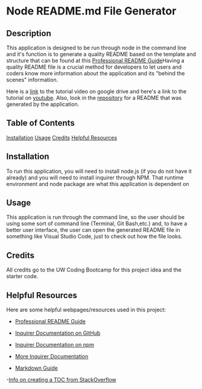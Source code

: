 # Node README.md File Generator

## Description

This application is designed to be run through node in the command line and it's function is to generate a quality README based on the template and structure that can be found at this [Professional README Guide](https://coding-boot-camp.github.io/full-stack/github/professional-readme-guide)Having a quality README file is a crucial method for developers to let users and coders know more information about the application and its "behind the scenes" information. 

Here is a [link](https://drive.google.com/file/d/1ZJ9TBMSIJoy-NXfZApttFOwTpOYTjC8R/view) to the tutorial video on google drive and here's a link to the tutorial on [youtube](https://youtu.be/Ok1tsXMw7Ig). Also, look in the [repository](https://github.com/ChannellNumber5/CR-ReadMeGenerator) for a README that was generated by the application.

## Table of Contents

[Installation](#installation)
[Usage](#usage)
[Credits](#credits)
[Helpful Resources](#helpful-resources)

## Installation

To run this application, you will need to install node.js (if you do not have it already) and you will need to install inquirer through NPM. That runtime environment and node package are what this application is dependent on

## Usage

This application is run through the command line, so the user should be using some sort of command line (Terminal, Git Bash,etc.) and, to have a better user interface, the user can open the generated README file in something like Visual Studio Code, just to check out how the file looks.

## Credits

All credits go to the UW Coding Bootcamp for this project idea and the starter code.

## Helpful Resources

Here are some helpful webpages/resources used in this project:

- [Professional README Guide](https://coding-boot-camp.github.io/full-stack/github/professional-readme-guide)

- [Inquirer Documentation on GitHub](https://github.com/SBoudrias/Inquirer.js/#methods)

- [Inquirer Documentation on npm](https://www.npmjs.com/package/inquirer#methods)

- [More Inquirer Documentation](http://adilapapaya.com/docs/inquirer/)

- [Markdown Guide](https://www.markdownguide.org/basic-syntax/)

-[Info on creating a TOC from StackOverflow](https://stackoverflow.com/questions/11948245/markdown-to-create-pages-and-table-of-contents)
